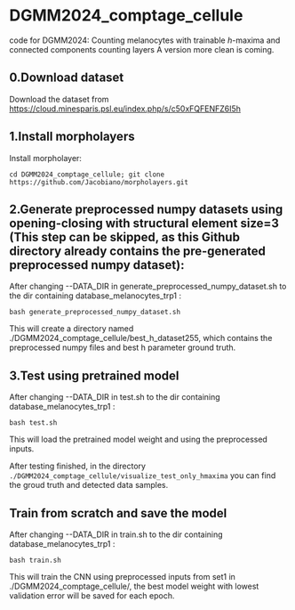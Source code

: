 # DGMM2024_comptage_cellule
code for DGMM2024: Counting melanocytes with trainable $h$-maxima and connected components counting layers
A version more clean is coming.

## 0.Download dataset
Download the dataset from https://cloud.minesparis.psl.eu/index.php/s/c50xFQFENFZ6I5h

## 1.Install morpholayers
Install morpholayer: 
```
cd DGMM2024_comptage_cellule; git clone https://github.com/Jacobiano/morpholayers.git
```

## 2.Generate preprocessed numpy datasets using opening-closing with structural element size=3 (This step can be skipped, as this Github directory already contains the pre-generated preprocessed numpy dataset):

After changing --DATA_DIR in generate_preprocessed_numpy_dataset.sh to the dir containing database_melanocytes_trp1 :
```
bash generate_preprocessed_numpy_dataset.sh
```
This will create a directory named ./DGMM2024_comptage_cellule/best_h_dataset255, which contains the preprocessed numpy files and best h parameter ground truth.

## 3.Test using pretrained model

After changing --DATA_DIR in test.sh to the dir containing database_melanocytes_trp1 :

```bash test.sh```  

This will load the pretrained model weight and using the preprocessed inputs. 

After testing finished, in the directory ```./DGMM2024_comptage_cellule/visualize_test_only_hmaxima``` you can find the groud truth and detected data samples.

## Train from scratch and save the model

After changing --DATA_DIR in train.sh to the dir containing database_melanocytes_trp1 :

```bash train.sh```  

This will train the CNN using preprocessed inputs from set1 in ./DGMM2024_comptage_cellule/, the best model weight with lowest validation error will be saved for each epoch.

